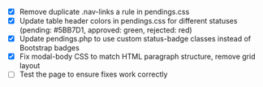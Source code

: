 - [x] Remove duplicate .nav-links a rule in pendings.css
- [x] Update table header colors in pendings.css for different statuses (pending: #5BB7D1, approved: green, rejected: red)
- [x] Update pendings.php to use custom status-badge classes instead of Bootstrap badges
- [x] Fix modal-body CSS to match HTML paragraph structure, remove grid layout
- [ ] Test the page to ensure fixes work correctly
